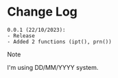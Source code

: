 # Change Log

```
0.0.1 (22/10/2023):
- Release
- Added 2 functions (ipt(), prn())
```

> [!NOTE]
> I'm using DD/MM/YYYY system.
